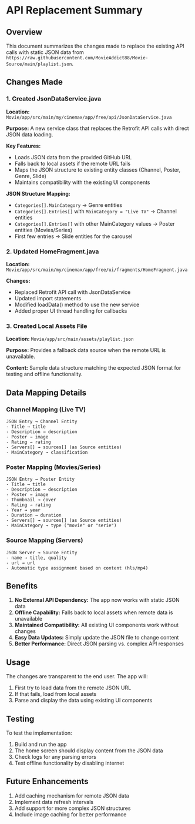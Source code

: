 # API Replacement Summary

## Overview
This document summarizes the changes made to replace the existing API calls with static JSON data from `https://raw.githubusercontent.com/MovieAddict88/Movie-Source/main/playlist.json`.

## Changes Made

### 1. Created JsonDataService.java
**Location:** `Movie/app/src/main/my/cinemax/app/free/api/JsonDataService.java`

**Purpose:** A new service class that replaces the Retrofit API calls with direct JSON data loading.

**Key Features:**
- Loads JSON data from the provided GitHub URL
- Falls back to local assets if the remote URL fails
- Maps the JSON structure to existing entity classes (Channel, Poster, Genre, Slide)
- Maintains compatibility with the existing UI components

**JSON Structure Mapping:**
- `Categories[].MainCategory` → Genre entities
- `Categories[].Entries[]` with `MainCategory = "Live TV"` → Channel entities  
- `Categories[].Entries[]` with other MainCategory values → Poster entities (Movies/Series)
- First few entries → Slide entities for the carousel

### 2. Updated HomeFragment.java
**Location:** `Movie/app/src/main/my/cinemax/app/free/ui/fragments/HomeFragment.java`

**Changes:**
- Replaced Retrofit API call with JsonDataService
- Updated import statements
- Modified loadData() method to use the new service
- Added proper UI thread handling for callbacks

### 3. Created Local Assets File
**Location:** `Movie/app/src/main/assets/playlist.json`

**Purpose:** Provides a fallback data source when the remote URL is unavailable.

**Content:** Sample data structure matching the expected JSON format for testing and offline functionality.

## Data Mapping Details

### Channel Mapping (Live TV)
```
JSON Entry → Channel Entity
- Title → title
- Description → description  
- Poster → image
- Rating → rating
- Servers[] → sources[] (as Source entities)
- MainCategory → classification
```

### Poster Mapping (Movies/Series)
```
JSON Entry → Poster Entity
- Title → title
- Description → description
- Poster → image
- Thumbnail → cover
- Rating → rating
- Year → year
- Duration → duration
- Servers[] → sources[] (as Source entities)
- MainCategory → type ("movie" or "serie")
```

### Source Mapping (Servers)
```
JSON Server → Source Entity
- name → title, quality
- url → url
- Automatic type assignment based on content (hls/mp4)
```

## Benefits

1. **No External API Dependency:** The app now works with static JSON data
2. **Offline Capability:** Falls back to local assets when remote data is unavailable
3. **Maintained Compatibility:** All existing UI components work without changes
4. **Easy Data Updates:** Simply update the JSON file to change content
5. **Better Performance:** Direct JSON parsing vs. complex API responses

## Usage

The changes are transparent to the end user. The app will:
1. First try to load data from the remote JSON URL
2. If that fails, load from local assets
3. Parse and display the data using existing UI components

## Testing

To test the implementation:
1. Build and run the app
2. The home screen should display content from the JSON data
3. Check logs for any parsing errors
4. Test offline functionality by disabling internet

## Future Enhancements

1. Add caching mechanism for remote JSON data
2. Implement data refresh intervals
3. Add support for more complex JSON structures
4. Include image caching for better performance